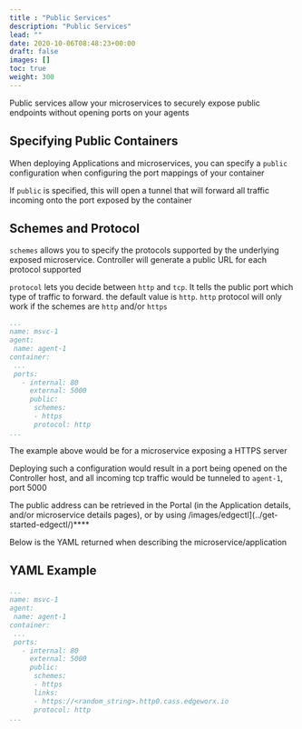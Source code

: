 ```yaml
---
title : "Public Services"
description: "Public Services"
lead: ""
date: 2020-10-06T08:48:23+00:00
draft: false
images: []
toc: true
weight: 300
---
```


Public services allow your microservices to securely expose public endpoints without opening ports on your agents

## Specifying Public Containers

When deploying Applications and microservices, you can specify a `public` configuration when configuring the port mappings of your container

If `public` is specified, this will open a tunnel that will forward all traffic incoming onto the port exposed by the container

## Schemes and Protocol

`schemes` allows you to specify the protocols supported by the underlying exposed microservice. Controller will generate a public URL for each protocol supported

`protocol` lets you decide between `http` and `tcp`. It tells the public port which type of traffic to forward. the default value is `http`. `http` protocol will only work if the schemes are `http` and/or `https`

```yaml
...
name: msvc-1
agent:
 name: agent-1
container:
 ...
 ports:
   - internal: 80
     external: 5000
     public:
      schemes:
      - https
      protocol: http
...
```

The example above would be for a microservice exposing a HTTPS server

Deploying such a configuration would result in a port being opened on the Controller host, and all incoming tcp traffic would be tunneled to `agent-1`, port 5000

The public address can be retrieved in the Portal (in the Application details, and/or microservice details pages), or by using /images/edgectl](../get-started-edgectl/)****

Below is the YAML returned when describing the microservice/application

## YAML Example

```yaml
...
name: msvc-1
agent:
 name: agent-1
container:
 ...
 ports:
   - internal: 80
     external: 5000
     public:
      schemes:
      - https
      links:
      - https://<random_string>.http0.cass.edgeworx.io
      protocol: http
...
```
